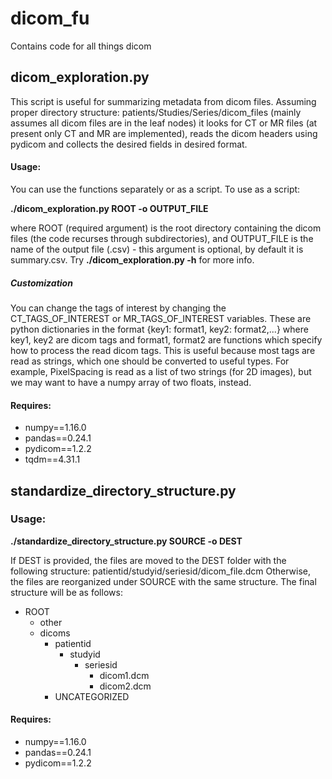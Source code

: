 # dicom_fu
Contains code for all things dicom

## dicom_exploration.py
This script is useful for summarizing metadata from dicom files. Assuming proper directory structure: patients/Studies/Series/dicom_files (mainly assumes all dicom files are in the leaf nodes) it looks for CT or MR files (at present only CT and MR are implemented), reads the dicom headers using pydicom and collects the desired fields in desired format.  
#### Usage: 
You can use the functions separately or as a script. To use as a script: 

**./dicom_exploration.py ROOT -o OUTPUT_FILE**

where ROOT (required argument) is the root directory containing the dicom files (the code recurses through subdirectories), and OUTPUT_FILE is the name of the output file (.csv) - this argument is optional, by default it is summary.csv. Try 
**./dicom_exploration.py -h** for more info.

##### Customization
You can change the tags of interest by changing the CT_TAGS_OF_INTEREST or MR_TAGS_OF_INTEREST variables. These are python dictionaries in the format {key1: format1, key2: format2,...} where key1, key2 are dicom tags and format1, format2 are functions which specify how to process the read dicom tags. This is useful because most tags are read as strings, which one should be converted to useful types. For example, PixelSpacing is read as a list of two strings (for 2D images), but we may want to have a numpy array of two floats, instead. 

#### Requires:
  - numpy==1.16.0
  - pandas==0.24.1
  - pydicom==1.2.2
  - tqdm==4.31.1
  
## standardize_directory_structure.py
### Usage:
**./standardize_directory_structure.py SOURCE -o DEST**

If DEST is provided, the files are moved to the DEST folder with the following structure: patientid/studyid/seriesid/dicom_file.dcm
Otherwise, the files are reorganized under SOURCE with the same structure. The final structure will be as follows:
- ROOT
  - other
  - dicoms
    - patientid
      - studyid
        - seriesid
          - dicom1.dcm
          - dicom2.dcm
    - UNCATEGORIZED

#### Requires:
  - numpy==1.16.0
  - pandas==0.24.1
  - pydicom==1.2.2

